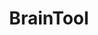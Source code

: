 ---
codehost: https://github.com/tconfrey/BrainTool
logohandle: braintool
sort: braintool
title: BrainTool
twitter: https://x.com/abraintool
website: https://braintool.org/
---